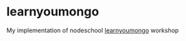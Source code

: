 # learnyoumongo

My implementation of nodeschool [learnyoumongo](https://github.com/evanlucas/learnyoumongo) workshop 
